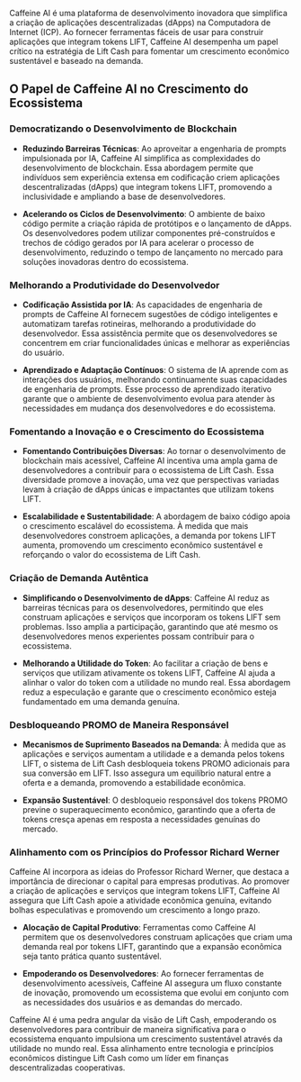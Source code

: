 Caffeine AI é uma plataforma de desenvolvimento inovadora que simplifica a criação de aplicações descentralizadas (dApps) na Computadora de Internet (ICP). Ao fornecer ferramentas fáceis de usar para construir aplicações que integram tokens LIFT, Caffeine AI desempenha um papel crítico na estratégia de Lift Cash para fomentar um crescimento econômico sustentável e baseado na demanda.

## O Papel de Caffeine AI no Crescimento do Ecossistema
### Democratizando o Desenvolvimento de Blockchain

- **Reduzindo Barreiras Técnicas**: Ao aproveitar a engenharia de prompts impulsionada por IA, Caffeine AI simplifica as complexidades do desenvolvimento de blockchain. Essa abordagem permite que indivíduos sem experiência extensa em codificação criem aplicações descentralizadas (dApps) que integram tokens LIFT, promovendo a inclusividade e ampliando a base de desenvolvedores.

- **Acelerando os Ciclos de Desenvolvimento**: O ambiente de baixo código permite a criação rápida de protótipos e o lançamento de dApps. Os desenvolvedores podem utilizar componentes pré-construídos e trechos de código gerados por IA para acelerar o processo de desenvolvimento, reduzindo o tempo de lançamento no mercado para soluções inovadoras dentro do ecossistema.

### Melhorando a Produtividade do Desenvolvedor

- **Codificação Assistida por IA**: As capacidades de engenharia de prompts de Caffeine AI fornecem sugestões de código inteligentes e automatizam tarefas rotineiras, melhorando a produtividade do desenvolvedor. Essa assistência permite que os desenvolvedores se concentrem em criar funcionalidades únicas e melhorar as experiências do usuário.

- **Aprendizado e Adaptação Contínuos**: O sistema de IA aprende com as interações dos usuários, melhorando continuamente suas capacidades de engenharia de prompts. Esse processo de aprendizado iterativo garante que o ambiente de desenvolvimento evolua para atender às necessidades em mudança dos desenvolvedores e do ecossistema.

### Fomentando a Inovação e o Crescimento do Ecossistema

- **Fomentando Contribuições Diversas**: Ao tornar o desenvolvimento de blockchain mais acessível, Caffeine AI incentiva uma ampla gama de desenvolvedores a contribuir para o ecossistema de Lift Cash. Essa diversidade promove a inovação, uma vez que perspectivas variadas levam à criação de dApps únicas e impactantes que utilizam tokens LIFT.

- **Escalabilidade e Sustentabilidade**: A abordagem de baixo código apoia o crescimento escalável do ecossistema. À medida que mais desenvolvedores constroem aplicações, a demanda por tokens LIFT aumenta, promovendo um crescimento econômico sustentável e reforçando o valor do ecossistema de Lift Cash.

### Criação de Demanda Autêntica

- **Simplificando o Desenvolvimento de dApps**: Caffeine AI reduz as barreiras técnicas para os desenvolvedores, permitindo que eles construam aplicações e serviços que incorporam os tokens LIFT sem problemas. Isso amplia a participação, garantindo que até mesmo os desenvolvedores menos experientes possam contribuir para o ecossistema.

- **Melhorando a Utilidade do Token**: Ao facilitar a criação de bens e serviços que utilizam ativamente os tokens LIFT, Caffeine AI ajuda a alinhar o valor do token com a utilidade no mundo real. Essa abordagem reduz a especulação e garante que o crescimento econômico esteja fundamentado em uma demanda genuína.

### Desbloqueando PROMO de Maneira Responsável

- **Mecanismos de Suprimento Baseados na Demanda**: À medida que as aplicações e serviços aumentam a utilidade e a demanda pelos tokens LIFT, o sistema de Lift Cash desbloqueia tokens PROMO adicionais para sua conversão em LIFT. Isso assegura um equilíbrio natural entre a oferta e a demanda, promovendo a estabilidade econômica.

- **Expansão Sustentável**: O desbloqueio responsável dos tokens PROMO previne o superaquecimento econômico, garantindo que a oferta de tokens cresça apenas em resposta a necessidades genuínas do mercado.

### Alinhamento com os Princípios do Professor Richard Werner

Caffeine AI incorpora as ideias do Professor Richard Werner, que destaca a importância de direcionar o capital para empresas produtivas. Ao promover a criação de aplicações e serviços que integram tokens LIFT, Caffeine AI assegura que Lift Cash apoie a atividade econômica genuína, evitando bolhas especulativas e promovendo um crescimento a longo prazo.

- **Alocação de Capital Produtivo**: Ferramentas como Caffeine AI permitem que os desenvolvedores construam aplicações que criam uma demanda real por tokens LIFT, garantindo que a expansão econômica seja tanto prática quanto sustentável.

- **Empoderando os Desenvolvedores**: Ao fornecer ferramentas de desenvolvimento acessíveis, Caffeine AI assegura um fluxo constante de inovação, promovendo um ecossistema que evolui em conjunto com as necessidades dos usuários e as demandas do mercado.

Caffeine AI é uma pedra angular da visão de Lift Cash, empoderando os desenvolvedores para contribuir de maneira significativa para o ecossistema enquanto impulsiona um crescimento sustentável através da utilidade no mundo real. Essa alinhamento entre tecnologia e princípios econômicos distingue Lift Cash como um líder em finanças descentralizadas cooperativas.
